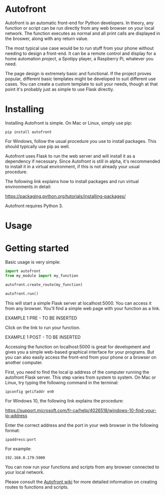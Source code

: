 # Autofront

Autofront is an automatic front-end for Python developers. In theory, any function or script can be run directly from any web browser on your local network. The function executes as normal and all print calls are displayed in the broswer, along with any return value.

The most typical use case would be to run stuff from your phone without needing to design a front-end. It can be a remote control and display for a home automation project, a Spotipy player, a Raspberry Pi, whatever you need.

The page design is extremely basic and functional. If the project proves popular, different basic templates might be developed to suit different use cases. You can create a custom template to suit your needs, though at that point it's probably just as simple to use Flask directly.

# Installing

Installing Autofront is simple. On Mac or Linux, simply use pip:

```
pip install autofront
```

For Windows, follow the usual procedure you use to install packages. This should typically use pip as well.

Autofront uses Flask to run the web server and will install it as a dependency if necessary. Since Autofront is still in alpha, it's recommended to install it in a virtual environment, if this is not already your usual procedure.

The following link explains how to install packages and run virtual environments in detail:

https://packaging.python.org/tutorials/installing-packages/

Autofront requires Python 3.

# Usage

# Getting started

Basic usage is very simple:

```python
import autofront
from my_module import my_function

autofront.create_route(my_function)

autofront.run()
```

This will start a simple Flask server at localhost:5000. You can access it from any browser. You'll find a simple web page with your function as a link.

EXAMPLE 1 PRE - TO BE INSERTED

Click on the link to run your function. 

EXAMPLE 1 POST - TO BE INSERTED

Accessing the function on localhost:5000 is great for development and gives you a simple web-based graphical interface for your programs. But you can also easily access the front-end from your phone or a browser on another computer.

First, you need to find the local ip address of the computer running the autofront Flask server. This step varies from system to system. On Mac or Linux, try typing the following command in the terminal:

```
ipconfig getifaddr en0
```

For Windows 10, the following link explains the procedure:

https://support.microsoft.com/fr-ca/help/4026518/windows-10-find-your-ip-address

Enter the correct address and the port in your web browser in the following format:

```
ipaddress:port
```

For example:

```
192.168.0.179:5000
```

You can now run your functions and scripts from any browser connected to your local network.

Please consult the [Autofront wiki](https://github.com/JimmyLamothe/autofront/wiki/Creating-routes) for more detailed information on creating routes to functions and scripts.
